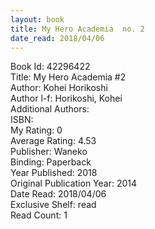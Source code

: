 ```yaml
---
layout: book
title: My Hero Academia  no. 2
date_read: 2018/04/06
---
```


Book Id: 42296422<br />
Title: My Hero Academia #2<br />
Author: Kohei Horikoshi<br />
Author l-f: Horikoshi, Kohei<br />
Additional Authors: <br />
ISBN: <br />
My Rating: 0<br />
Average Rating: 4.53<br />
Publisher: Waneko<br />
Binding: Paperback<br />
Year Published: 2018<br />
Original Publication Year: 2014<br />
Date Read: 2018/04/06<br />
Exclusive Shelf: read<br />
Read Count: 1<br />

